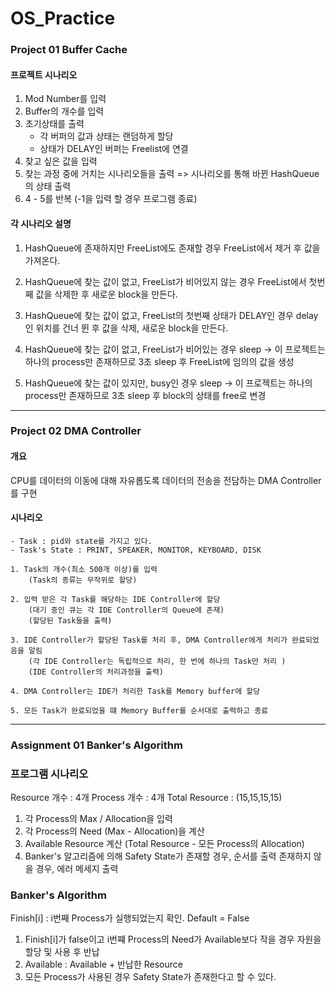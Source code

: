 # OS_Practice
### Project 01 Buffer Cache

#### 프로젝트 시나리오

1. Mod Number를 입력
2. Buffer의 개수를 입력
3. 초기상태를 출력 
   - 각 버퍼의 값과 상태는 랜덤하게 할당
   - 상태가 DELAY인 버퍼는 Freelist에 연결
4. 찾고 싶은 값을 입력
5. 찾는 과정 중에 거치는 시나리오들을 출력 => 시나리오를 통해 바뀐 HashQueue의 상태 출력
6. 4 - 5를 반복 (-1을 입력 할 경우 프로그램 종료)



#### 각 시나리오 설명

1. HashQueue에 존재하지만 FreeList에도 존재할 경우
    FreeList에서 제거 후 값을 가져온다. 

2. HashQueue에 찾는 값이 없고, FreeList가 비어있지 않는 경우
    FreeList에서 첫번째 값을 삭제한 후 새로운 block을 만든다.

3. HashQueue에 찾는 값이 없고, FreeList의 첫번째 상태가 DELAY인 경우
    delay인 위치를 건너 뛴 후 값을 삭제, 새로운 block을 만든다.

4. HashQueue에 찾는 값이 없고, FreeList가 비어있는 경우
    sleep -> 이 프로젝트는 하나의 process만 존재하므로 3초 sleep 후 FreeList에 임의의 값을 생성

5. HashQueue에 찾는 값이 있지만, busy인 경우
    sleep -> 이 프로젝트는 하나의 process만 존재하므로 3초 sleep 후 block의 상태를 free로 변경

---
### Project 02 DMA Controller

#### 개요
CPU를 데이터의 이동에 대해 자유롭도록 데이터의 전송을 전담하는 DMA Controller를 구현

#### 시나리오
    - Task : pid와 state를 가지고 있다.
    - Task's State : PRINT, SPEAKER, MONITOR, KEYBOARD, DISK

    1. Task의 개수(최소 500개 이상)를 입력
        (Task의 종류는 무작위로 할당)
    
    2. 입력 받은 각 Task를 해당하는 IDE Controller에 할당
        (대기 중인 큐는 각 IDE Controller의 Queue에 존재)
        (할당된 Task들을 출력)
    
    3. IDE Controller가 할당된 Task를 처리 후, DMA Controller에게 처리가 완료되었음을 알림
        (각 IDE Controller는 독립적으로 처리, 한 번에 하나의 Task만 처리 )
        (IDE Controller의 처리과정을 출력)
    
    4. DMA Controller는 IDE가 처리한 Task를 Memory buffer에 할당
    
    5. 모든 Task가 완료되었을 떄 Memory Buffer를 순서대로 출력하고 종료
---
### Assignment 01 Banker's Algorithm
### 프로그램 시나리오

Resource 개수 : 4개
Process 개수 : 4개
Total Resource : (15,15,15,15)

1. 각 Process의 Max / Allocation을 입력
2. 각 Process의 Need (Max - Allocation)을 계산
3. Available Resource 계산 (Total Resource - 모든 Process의 Allocation)
3. Banker's 알고리즘에 의해 Safety State가 존재할 경우, 순서를 출력
   존재하지 않을 경우, 에러 메세지 출력

### Banker's Algorithm
Finish[i] : i번째 Process가 실행되었는지 확인. Default = False
1. Finish[i]가 false이고 i번쨰 Process의 Need가 Available보다 작을 경우
자원을 할당 및 사용 후 반납
2. Available : Available + 반납한 Resource
3. 모든 Process가 사용된 경우 Safety State가 존재한다고 할 수 있다.
